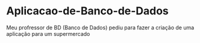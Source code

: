 # Aplicacao-de-Banco-de-Dados
 Meu profressor de BD (Banco de Dados) pediu para fazer a criação de uma aplicação para um supermercado
